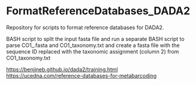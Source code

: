 # FormatReferenceDatabases_DADA2
Repository for scripts to format reference databases for DADA2.

BASH script to split the input fasta file and run a separate BASH script to parse CO1_.fasta and CO1_taxonomy.txt and create a fasta file with the sequence ID replaced with the taxonomic assignment (column 2) from CO1_taxonomy.txt

https://benjjneb.github.io/dada2/training.html
https://ucedna.com/reference-databases-for-metabarcoding 
